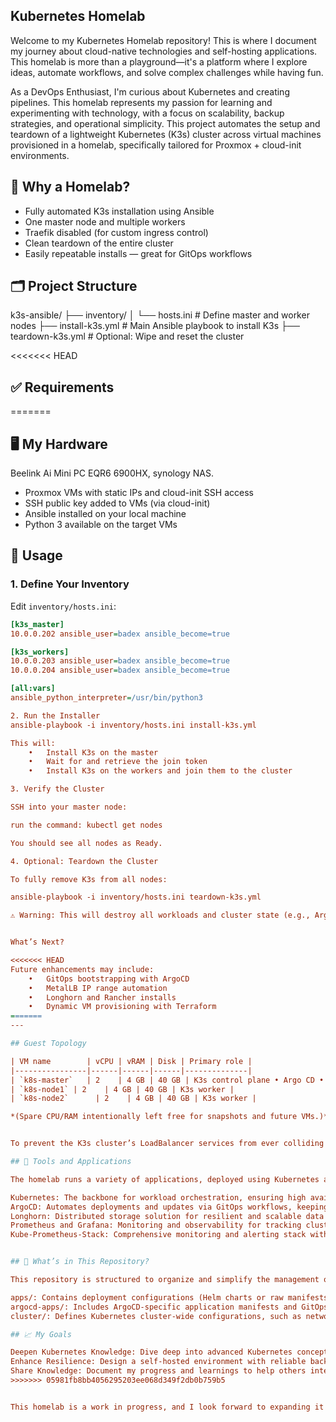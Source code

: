 ## Kubernetes Homelab

Welcome to my Kubernetes Homelab repository! This is where I document my journey about cloud-native technologies and self-hosting applications. This homelab is more than a playground—it's a platform where I explore ideas, automate workflows, and solve complex challenges while having fun.

As a DevOps Enthusiast, I'm curious about Kubernetes and creating pipelines. This homelab represents my passion for learning and experimenting with technology, with a focus on scalability, backup strategies, and operational simplicity. This project automates the setup and teardown of a lightweight Kubernetes (K3s) cluster across virtual machines provisioned in a homelab, specifically tailored for Proxmox + cloud-init environments.

## 🚀 Why a Homelab?

- Fully automated K3s installation using Ansible
- One master node and multiple workers
- Traefik disabled (for custom ingress control)
- Clean teardown of the entire cluster
- Easily repeatable installs — great for GitOps workflows

## 🗂 Project Structure
k3s-ansible/
├── inventory/
│   └── hosts.ini         # Define master and worker nodes
├── install-k3s.yml       # Main Ansible playbook to install K3s
├── teardown-k3s.yml      # Optional: Wipe and reset the cluster

<<<<<<< HEAD
## ✅ Requirements
=======
## 🖥️ My Hardware
Beelink Ai Mini PC EQR6 6900HX, synology NAS.

- Proxmox VMs with static IPs and cloud-init SSH access
- SSH public key added to VMs (via cloud-init)
- Ansible installed on your local machine 
- Python 3 available on the target VMs

## 🚀 Usage

### 1. Define Your Inventory

Edit `inventory/hosts.ini`:

```ini
[k3s_master]
10.0.0.202 ansible_user=badex ansible_become=true

[k3s_workers]
10.0.0.203 ansible_user=badex ansible_become=true
10.0.0.204 ansible_user=badex ansible_become=true

[all:vars]
ansible_python_interpreter=/usr/bin/python3

2. Run the Installer
ansible-playbook -i inventory/hosts.ini install-k3s.yml

This will:
	•	Install K3s on the master
	•	Wait for and retrieve the join token
	•	Install K3s on the workers and join them to the cluster

3. Verify the Cluster

SSH into your master node:

run the command: kubectl get nodes

You should see all nodes as Ready.

4. Optional: Teardown the Cluster

To fully remove K3s from all nodes:

ansible-playbook -i inventory/hosts.ini teardown-k3s.yml

⚠️ Warning: This will destroy all workloads and cluster state (e.g., ArgoCD, Rancher, Longhorn, etc.).


What’s Next?

<<<<<<< HEAD
Future enhancements may include:
	•	GitOps bootstrapping with ArgoCD
	•	MetalLB IP range automation
	•	Longhorn and Rancher installs
	•	Dynamic VM provisioning with Terraform
=======
---

## Guest Topology

| VM name        | vCPU | vRAM | Disk | Primary role |
|----------------|------|------|------|--------------|
| `k8s-master`   | 2    | 4 GB | 40 GB | K3s control plane • Argo CD • MetalLB controller |
| `k8s-node1` | 2    | 4 GB | 40 GB | K3s worker |
| `k8s-node2`      | 2    | 4 GB | 40 GB | K3s worker |

*(Spare CPU/RAM intentionally left free for snapshots and future VMs.)*


To prevent the K3s cluster’s LoadBalancer services from ever colliding with DHCP leases on my home network, i first carved out a “static” slice of the LAN’s /24. The router’s DHCP pool was narrowed from 10.0.0.2‑10.0.0.253 to 10.0.0.2‑10.0.0.200, leaving 10.0.0.240‑10.0.0.250 permanently unassigned by DHCP. I then declared that exact block in our IPAddressPool and L2Advertisement resources inside metallb-system, ensuring MetalLB is the only service that can claim those addresses. Whenever a Kubernetes Service is patched to type: LoadBalancer, MetalLB now draws from this reserved pool, advertises the chosen IP via ARP, and the router never tries to hand the same address to a new device—guaranteeing zero IP‑conflict between the cluster and anything else on the network.

## 🔧 Tools and Applications

The homelab runs a variety of applications, deployed using Kubernetes and managed declaratively through GitOps. Here’s an overview of the setup:

Kubernetes: The backbone for workload orchestration, ensuring high availability and scalability.
ArgoCD: Automates deployments and updates via GitOps workflows, keeping the cluster state consistent with repository configurations.
Longhorn: Distributed storage solution for resilient and scalable data management.
Prometheus and Grafana: Monitoring and observability for tracking cluster performance and health.
Kube-Prometheus-Stack: Comprehensive monitoring and alerting stack with Prometheus, Grafana, and Alertmanager.


## 📂 What’s in This Repository?

This repository is structured to organize and simplify the management of my Kubernetes homelab:

apps/: Contains deployment configurations (Helm charts or raw manifests) for each application.
argocd-apps/: Includes ArgoCD-specific application manifests and GitOps configurations for managing deployments declaratively.
cluster/: Defines Kubernetes cluster-wide configurations, such as networking, storage, and infrastructure setup.

## 📈 My Goals

Deepen Kubernetes Knowledge: Dive deep into advanced Kubernetes concepts, such as networking, GitOps or federation.
Enhance Resilience: Design a self-hosted environment with reliable backups and minimal downtime.
Share Knowledge: Document my progress and learnings to help others interested in setting up their own homelab.
>>>>>>> 05981fb8bb4056295203ee068d349f2db0b759b5


This homelab is a work in progress, and I look forward to expanding it further. Feel free to explore the repository, provide feedback, or draw inspiration for your own Kubernetes journey!
